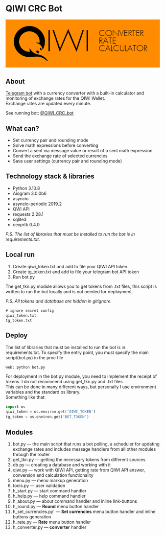 # QIWI CRC Bot

![info picture](/CRC_Description_git.png)  

## About  

[Telegram bot](https://t.me/QIWI_CRC_bot "QIWI Converter Rate Calculator") with a currency converter with a built-in calculator and monitoring of exchange rates for the QIWI Wallet.  
Exchange rates are updated every minute.

See running bot: [@QIWI_CRC_bot](https://t.me/QIWI_CRC_bot "QIWI Converter Rate Calculator")

## What can?

* Set currency pair and rounding mode
* Solve math expressions before converting
* Convert a sent via message value or result of a sent math expression
* Send the exchange rate of selected currencies
* Save user settings (currency pair and rounding mode)

## Technology stack  & libraries

* Python 3.10.8
* Aiogram 3.0.0b6
* asyncio
* asyncio-periodic 2019.2
* QWI API
* requests 2.28.1
* sqlite3
* cexprtk 0.4.0

*P.S. The list of libraries that must be installed to run the bot is in requirements.txt.*

## Local run  

1. Create qiwi_token.txt and add to file your QIWI API token  
2. Create tg_token.txt and add to file your telegram bot API token
3. Run bot.py

The get_tkn.py module allows you to get tokens from .txt files, this script is written to run the bot locally and is not needed for deployment.  
  
*P.S. All tokens and database are hidden in gitignore.*

``` gitignore
# ignore secret config
qiwi_token.txt
tg_token.txt
```

## Deploy

The list of libraries that must be installed to run the bot is in requirements.txt.
To specify the entry point, you must specify the main script(bot.py) in the proc file

``` Procfile
web: python bot.py
```

For deployment in the bot.py module, you need to implement the receipt of tokens. I do not recommend using get_tkn.py and .txt files.  
This can be done in many different ways, but personally I use environment variables and the standard os library.  
Something like that:  

``` Python  
import os
qiwi_token = os.environ.get('QIWI_TOKEN')
tg_token = os.environ.get('BOT_TOKEN')
```

## Modules  

1. bot.py — the main script that runs a bot polling, a scheduler for updating exchange rates and includes message handlers from all other modules through the router  
2. get_tkn.py — getting the necessary tokens from different sources  
3. db.py — creating a database and working with it  
4. qiwi.py — work with QIWI API, getting rate from QIWI API answer, conversion and calculation functionality  
5. menu.py — menu markup generation  
6. tools.py — user validation  
7. h_start.py — start command handler  
8. h_help.py — help command handler  
9. h_about.py — about command handler and inline link-buttons  
10. h_round.py — **Round** menu button handler  
11. h_set_currencies.py` — **Set currencies** menu button handler and inline buttons generation
12. h_rate.py — **Rate** menu button handler  
13. h_converter.py — **converter** handler
